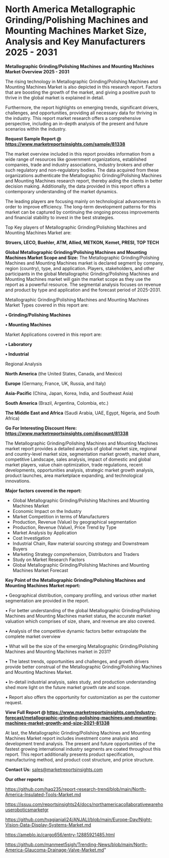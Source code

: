 # North America Metallographic Grinding/Polishing Machines and Mounting Machines Market Size, Analysis and Key Manufacturers 2025 - 2031

<Strong> Metallographic Grinding/Polishing Machines and Mounting Machines Market Overview 2025 - 2031</strong>

The rising technology in Metallographic Grinding/Polishing Machines and Mounting Machines Market is also depicted in this research report. Factors that are boosting the growth of the market, and giving a positive push to thrive in the global market is explained in detail.

Furthermore, the report highlights on emerging trends, significant drivers, challenges, and opportunities, providing all necessary data for thriving in the industry. This report market research offers a comprehensive perspective, including an in-depth analysis of the present and future scenarios within the industry.

<strong>Request Sample Report @ <a href=https://www.marketreportsinsights.com/sample/81338>https://www.marketreportsinsights.com/sample/81338</a></strong>

The market overview included in this report provides information from a wide range of resources like government organizations, established companies, trade and industry associations, industry brokers and other such regulatory and non-regulatory bodies. The data acquired from these organizations authenticate the Metallographic Grinding/Polishing Machines and Mounting Machines research report, thereby aiding the clients in better decision making. Additionally, the data provided in this report offers a contemporary understanding of the market dynamics.

The leading players are focusing mainly on technological advancements in order to improve efficiency. The long-term development patterns for this market can be captured by continuing the ongoing process improvements and financial stability to invest in the best strategies.

Top Key players of Metallographic Grinding/Polishing Machines and Mounting Machines Market are:

<strong>Struers, LECO, Buehler, ATM, Allied, METKON, Kemet, PRESI, TOP TECH</strong>

<strong><b>Global Metallographic Grinding/Polishing Machines and Mounting Machines Market Scope and Size:</b></strong>
The Metallographic Grinding/Polishing Machines and Mounting Machines market is declared segment by company, region (country), type, and application. Players, stakeholders, and other participants in the global Metallographic Grinding/Polishing Machines and Mounting Machines market will gain the market scope as they use the report as a powerful resource. The segmental analysis focuses on revenue and product by type and application and the forecast period of 2025-2031.

Metallographic Grinding/Polishing Machines and Mounting Machines Market Types covered in this report are:

<strong>• Grinding/Polishing Machines

• Mounting Machines</strong>

Market Applications covered in this report are:

<strong>• Laboratory

• Industrial</strong> 

Regional Analysis

<strong>North America</strong> (the United States, Canada, and Mexico)

<strong>Europe</strong> (Germany, France, UK, Russia, and Italy)

<strong>Asia-Pacific</strong> (China, Japan, Korea, India, and Southeast Asia)

<strong>South America</strong> (Brazil, Argentina, Colombia, etc.)

<strong>The Middle East and Africa</strong> (Saudi Arabia, UAE, Egypt, Nigeria, and South Africa)

<strong>Go For Interesting Discount Here: <a href=https://www.marketreportsinsights.com/discount/81338>https://www.marketreportsinsights.com/discount/81338</a></strong>

The Metallographic Grinding/Polishing Machines and Mounting Machines market report provides a detailed analysis of global market size, regional and country-level market size, segmentation market growth, market share, competitive Landscape, sales analysis, impact of domestic and global market players, value chain optimization, trade regulations, recent developments, opportunities analysis, strategic market growth analysis, product launches, area marketplace expanding, and technological innovations.

<strong><b>Major factors covered in the report:</b></strong>
<ul>
  <li>Global Metallographic Grinding/Polishing Machines and Mounting Machines Market </li>
  <li>Economic Impact on the Industry</li>
  <li>Market Competition in terms of Manufacturers</li>
  <li>Production, Revenue (Value) by geographical segmentation</li>
  <li>Production, Revenue (Value), Price Trend by Type</li>
  <li>Market Analysis by Application</li>
  <li>Cost Investigation</li>
  <li>Industrial Chain, Raw material sourcing strategy and Downstream Buyers</li>
  <li>Marketing Strategy comprehension, Distributors and Traders</li>
  <li>Study on Market Research Factors</li>
  <li>Global Metallographic Grinding/Polishing Machines and Mounting Machines Market Forecast</li>
</ul>

<strong><b>Key Point of the Metallographic Grinding/Polishing Machines and Mounting Machines Market report:</b></strong>

• Geographical distribution, company profiling, and various other market segmentation are provided in the report.

• For better understanding of the global Metallographic Grinding/Polishing Machines and Mounting Machines market status, the accurate market valuation which comprises of size, share, and revenue are also covered.

• Analysis of the competitive dynamic factors better extrapolate the complete market overview

• What will be the size of the emerging Metallographic Grinding/Polishing Machines and Mounting Machines market in 2031?

• The latest trends, opportunities and challenges, and growth drivers provide better construal of the Metallographic Grinding/Polishing Machines and Mounting Machines Market.

• In-detail industrial analysis, sales study, and production understanding shed more light on the future market growth rate and scope.

• Report also offers the opportunity for customization as per the customer request.

<strong><b>View Full Report @ <a href=https://www.marketreportsinsights.com/industry-forecast/metallographic-grinding-polishing-machines-and-mounting-machines-market-growth-and-size-2021-81338>https://www.marketreportsinsights.com/industry-forecast/metallographic-grinding-polishing-machines-and-mounting-machines-market-growth-and-size-2021-81338</a></b></strong>


At last, the Metallographic Grinding/Polishing Machines and Mounting Machines Market report includes investment come analysis and development trend analysis. The present and future opportunities of the fastest growing international industry segments are coated throughout this report. This report additionally presents product specification, manufacturing method, and product cost structure, and price structure.

<strong>Contact Us:</strong>
sales@marketreportsinsights.com

<strong>Our other reports:</strong>

<a href=https://github.com/haq235/report-research-trend/blob/main/North-America-Insulated-Tools-Market.md>https://github.com/haq235/report-research-trend/blob/main/North-America-Insulated-Tools-Market.md</a>

<a href=https://issuu.com/reportsinsights24/docs/northamericacollaborativewarehouseroboticsmarketgr>https://issuu.com/reportsinsights24/docs/northamericacollaborativewarehouseroboticsmarketgr</a>

<a href=https://github.com/tyagianjali24/ANJALI/blob/main/Europe-Day/Night-Vision-Data-Display-Systems-Market.md>https://github.com/tyagianjali24/ANJALI/blob/main/Europe-Day/Night-Vision-Data-Display-Systems-Market.md</a>

<a href=https://ameblo.jp/cargo656/entry-12885921485.html>https://ameblo.jp/cargo656/entry-12885921485.html</a>

<a href=https://github.com/manmeet5sigh/Trending-News/blob/main/North-America-Glaucoma-Drainage-Valve-Market.md>https://github.com/manmeet5sigh/Trending-News/blob/main/North-America-Glaucoma-Drainage-Valve-Market.md</a>"
